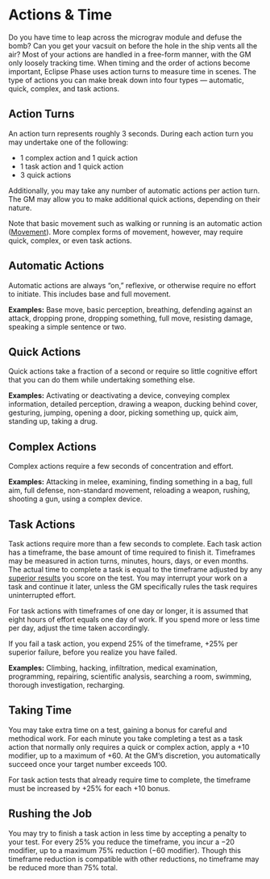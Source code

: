 # Actions & Time

Do you have time to leap across the micrograv module and defuse the bomb? Can you get your vacsuit on before the hole in the ship vents all the air? Most of your actions are handled in a free-form manner, with the GM only loosely tracking time. When timing and the order of actions become important, Eclipse Phase uses action turns to measure time in scenes. The type of actions you can make break down into four types — automatic, quick, complex, and task actions.

## Action Turns

An action turn represents roughly 3 seconds. During each action turn you may undertake one of the following:

- 1 complex action and 1 quick action
- 1 task action and 1 quick action
- 3 quick actions

Additionally, you may take any number of automatic actions per action turn. The GM may allow you to make additional quick actions, depending on their nature.

Note that basic movement such as walking or running is an automatic action ([Movement](../12/24-movement.md)). More complex forms of movement, however, may require quick, complex, or even task actions.

## Automatic Actions

Automatic actions are always “on,” reflexive, or otherwise require no effort to initiate. This includes base and full movement.

**Examples:** Base move, basic perception, breathing, defending against an attack, dropping prone, dropping something, full move, resisting damage, speaking a simple sentence or two.

## Quick Actions

Quick actions take a fraction of a second or require so little cognitive effort that you can do them while undertaking something else.

**Examples:** Activating or deactivating a device, conveying complex information, detailed perception, drawing a weapon, ducking behind cover, gesturing, jumping, opening a door, picking something up, quick aim, standing up, taking a drug.

## Complex Actions

Complex actions require a few seconds of concentration and effort.

**Examples:** Attacking in melee, examining, finding something in a bag, full aim, full defense, non-standard movement, reloading a weapon, rushing, shooting a gun, using a complex device.

## Task Actions

Task actions require more than a few seconds to complete. Each task action has a timeframe, the base amount of time required to finish it. Timeframes may be measured in action turns, minutes, hours, days, or even months. The actual time to complete a task is equal to the timeframe adjusted by any [superior results](01-how-to-play.md#superior-results-3366-rule) you score on the test. You may interrupt your work on a task and continue it later, unless the GM specifically rules the task requires uninterrupted effort.

For task actions with timeframes of one day or longer, it is assumed that eight hours of effort equals one day of work. If you spend more or less time per day, adjust the time taken accordingly.

If you fail a task action, you expend 25% of the timeframe, +25% per superior failure, before you realize you have failed.

**Examples:** Climbing, hacking, infiltration, medical examination, programming, repairing, scientific analysis, searching a room, swimming, thorough investigation, recharging.

## Taking Time

You may take extra time on a test, gaining a bonus for careful and methodical work. For each minute you take completing a test as a task action that normally only requires a quick or complex action, apply a +10 modifier, up to a maximum of +60. At the GM’s discretion, you automatically succeed once your target number exceeds 100.

For task action tests that already require time to complete, the timeframe must be increased by +25% for each +10 bonus.

## Rushing the Job

You may try to finish a task action in less time by accepting a penalty to your test. For every 25% you reduce the timeframe, you incur a −20 modifier, up to a maximum 75% reduction (−60 modifier). Though this timeframe reduction is compatible with other reductions, no timeframe may be reduced more than 75% total.
